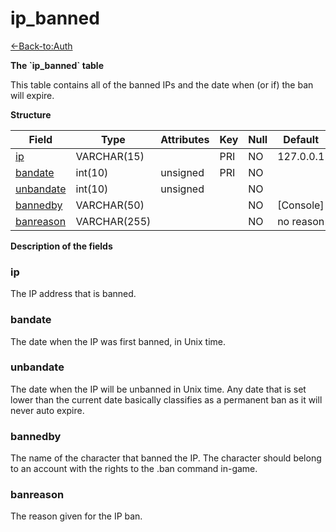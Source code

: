 # ip\_banned

[<-Back-to:Auth](database-auth.md)

**The \`ip\_banned\` table**

This table contains all of the banned IPs and the date when (or if) the ban will expire.

**Structure**

| Field          | Type         | Attributes | Key | Null | Default   | Extra | Comment |
|----------------|--------------|------------|-----|------|-----------|-------|---------|
| [ip][1]        | VARCHAR(15)  |            | PRI | NO   | 127.0.0.1 |       |         |
| [bandate][2]   | int(10)      | unsigned   | PRI | NO   |           |       |         |
| [unbandate][3] | int(10)      | unsigned   |     | NO   |           |       |         |
| [bannedby][4]  | VARCHAR(50)  |            |     | NO   | [Console] |       |         |
| [banreason][5] | VARCHAR(255) |            |     | NO   | no reason |       |         |

[1]: #ip
[2]: #bandate
[3]: #unbandate
[4]: #bannedby
[5]: #banreason

**Description of the fields**

### ip

The IP address that is banned.

### bandate

The date when the IP was first banned, in Unix time.

### unbandate

The date when the IP will be unbanned in Unix time. Any date that is set lower than the current date basically classifies as a permanent ban as it will never auto expire.

### bannedby

The name of the character that banned the IP. The character should belong to an account with the rights to the .ban command in-game.

### banreason

The reason given for the IP ban.
